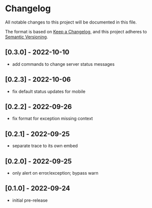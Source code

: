 # Changelog

All notable changes to this project will be documented in this file.

The format is based on [Keep a Changelog](https://keepachangelog.com/en/1.0.0/),
and this project adheres to [Semantic Versioning](https://semver.org/spec/v2.0.0.html).

## [0.3.0] - 2022-10-10

- add commands to change server status messages

## [0.2.3] - 2022-10-06

- fix default status updates for mobile

## [0.2.2] - 2022-09-26

- fix format for exception missing context

## [0.2.1] - 2022-09-25

- separate trace to its own embed

## [0.2.0] - 2022-09-25

- only alert on error/exception; bypass warn

## [0.1.0] - 2022-09-24

- initial pre-release
